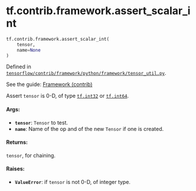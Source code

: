 <div itemscope itemtype="http://developers.google.com/ReferenceObject">
<meta itemprop="name" content="tf.contrib.framework.assert_scalar_int" />
</div>

# tf.contrib.framework.assert_scalar_int

``` python
tf.contrib.framework.assert_scalar_int(
    tensor,
    name=None
)
```



Defined in [`tensorflow/contrib/framework/python/framework/tensor_util.py`](https://www.tensorflow.org/code/tensorflow/contrib/framework/python/framework/tensor_util.py).

See the guide: [Framework (contrib)](../../../../../api_guides/python/contrib.framework.md)

Assert `tensor` is 0-D, of type <a href="../../../tf/int32.md"><code>tf.int32</code></a> or <a href="../../../tf/int64.md"><code>tf.int64</code></a>.

#### Args:

* <b>`tensor`</b>: `Tensor` to test.
* <b>`name`</b>: Name of the op and of the new `Tensor` if one is created.

#### Returns:

`tensor`, for chaining.

#### Raises:

* <b>`ValueError`</b>: if `tensor` is not 0-D, of integer type.